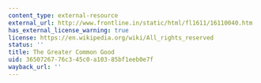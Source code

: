 ```yaml
---
content_type: external-resource
external_url: http://www.frontline.in/static/html/fl1611/16110040.htm
has_external_license_warning: true
license: https://en.wikipedia.org/wiki/All_rights_reserved
status: ''
title: The Greater Common Good
uid: 36507267-76c3-45c0-a103-85bf1eeb0e7f
wayback_url: ''
---
```

